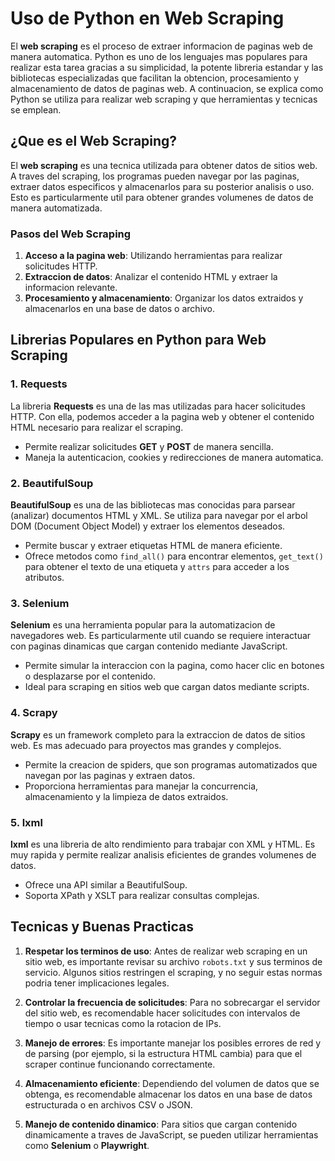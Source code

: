 # Uso de Python en Web Scraping

El **web scraping** es el proceso de extraer informacion de paginas web de manera automatica. Python es uno de los lenguajes mas populares para realizar esta tarea gracias a su simplicidad, la potente libreria estandar y las bibliotecas especializadas que facilitan la obtencion, procesamiento y almacenamiento de datos de paginas web. A continuacion, se explica como Python se utiliza para realizar web scraping y que herramientas y tecnicas se emplean.

## ¿Que es el Web Scraping?

El **web scraping** es una tecnica utilizada para obtener datos de sitios web. A traves del scraping, los programas pueden navegar por las paginas, extraer datos especificos y almacenarlos para su posterior analisis o uso. Esto es particularmente util para obtener grandes volumenes de datos de manera automatizada.

### Pasos del Web Scraping

1. **Acceso a la pagina web**: Utilizando herramientas para realizar solicitudes HTTP.
2. **Extraccion de datos**: Analizar el contenido HTML y extraer la informacion relevante.
3. **Procesamiento y almacenamiento**: Organizar los datos extraidos y almacenarlos en una base de datos o archivo.

## Librerias Populares en Python para Web Scraping

### 1. **Requests**

La libreria **Requests** es una de las mas utilizadas para hacer solicitudes HTTP. Con ella, podemos acceder a la pagina web y obtener el contenido HTML necesario para realizar el scraping.

- Permite realizar solicitudes **GET** y **POST** de manera sencilla.
- Maneja la autenticacion, cookies y redirecciones de manera automatica.

### 2. **BeautifulSoup**

**BeautifulSoup** es una de las bibliotecas mas conocidas para parsear (analizar) documentos HTML y XML. Se utiliza para navegar por el arbol DOM (Document Object Model) y extraer los elementos deseados.

- Permite buscar y extraer etiquetas HTML de manera eficiente.
- Ofrece metodos como `find_all()` para encontrar elementos, `get_text()` para obtener el texto de una etiqueta y `attrs` para acceder a los atributos.

### 3. **Selenium**

**Selenium** es una herramienta popular para la automatizacion de navegadores web. Es particularmente util cuando se requiere interactuar con paginas dinamicas que cargan contenido mediante JavaScript.

- Permite simular la interaccion con la pagina, como hacer clic en botones o desplazarse por el contenido.
- Ideal para scraping en sitios web que cargan datos mediante scripts.

### 4. **Scrapy**

**Scrapy** es un framework completo para la extraccion de datos de sitios web. Es mas adecuado para proyectos mas grandes y complejos.

- Permite la creacion de spiders, que son programas automatizados que navegan por las paginas y extraen datos.
- Proporciona herramientas para manejar la concurrencia, almacenamiento y la limpieza de datos extraidos.

### 5. **lxml**

**lxml** es una libreria de alto rendimiento para trabajar con XML y HTML. Es muy rapida y permite realizar analisis eficientes de grandes volumenes de datos.

- Ofrece una API similar a BeautifulSoup.
- Soporta XPath y XSLT para realizar consultas complejas.

## Tecnicas y Buenas Practicas

1. **Respetar los terminos de uso**: Antes de realizar web scraping en un sitio web, es importante revisar su archivo `robots.txt` y sus terminos de servicio. Algunos sitios restringen el scraping, y no seguir estas normas podria tener implicaciones legales.
   
2. **Controlar la frecuencia de solicitudes**: Para no sobrecargar el servidor del sitio web, es recomendable hacer solicitudes con intervalos de tiempo o usar tecnicas como la rotacion de IPs.

3. **Manejo de errores**: Es importante manejar los posibles errores de red y de parsing (por ejemplo, si la estructura HTML cambia) para que el scraper continue funcionando correctamente.

4. **Almacenamiento eficiente**: Dependiendo del volumen de datos que se obtenga, es recomendable almacenar los datos en una base de datos estructurada o en archivos CSV o JSON.

5. **Manejo de contenido dinamico**: Para sitios que cargan contenido dinamicamente a traves de JavaScript, se pueden utilizar herramientas como **Selenium** o **Playwright**.
